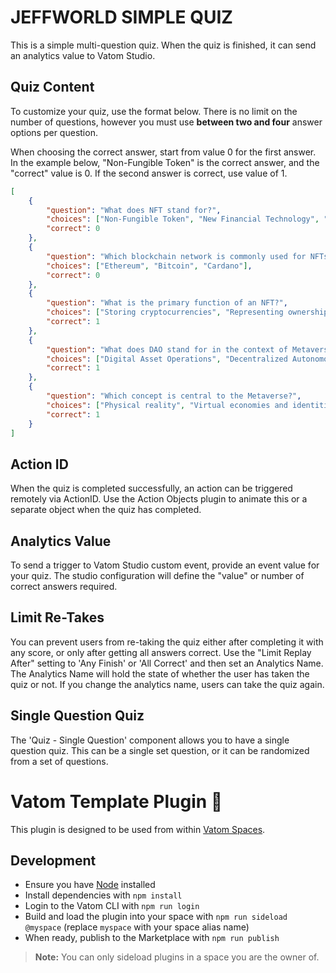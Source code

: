 # JEFFWORLD SIMPLE QUIZ

This is a simple multi-question quiz. When the quiz is finished, it can send an analytics value to Vatom Studio.

## Quiz Content

To customize your quiz, use the format below. There is no limit on the number of questions, however you must use **between two and four** answer options per question.

When choosing the correct answer, start from value 0 for the first answer. In the example below, "Non-Fungible Token" is the correct answer, and the "correct" value is 0. If the second answer is correct, use value of 1.


```json
[
    {
        "question": "What does NFT stand for?",
        "choices": ["Non-Fungible Token", "New Financial Technology", "National Finance Treaty"],
        "correct": 0
    },
    {
        "question": "Which blockchain network is commonly used for NFTs?",
        "choices": ["Ethereum", "Bitcoin", "Cardano"],
        "correct": 0
    },
    {
        "question": "What is the primary function of an NFT?",
        "choices": ["Storing cryptocurrencies", "Representing ownership or proof of authenticity", "Decentralized voting"],
        "correct": 1
    },
    {
        "question": "What does DAO stand for in the context of Metaverse technology?",
        "choices": ["Digital Asset Operations", "Decentralized Autonomous Organization", "Dynamic Augmented Objects"],
        "correct": 1
    },
    {
        "question": "Which concept is central to the Metaverse?",
        "choices": ["Physical reality", "Virtual economies and identities", "Global weather patterns"],
        "correct": 1
    }
]
```
## Action ID
When the quiz is completed successfully, an action can be triggered remotely via ActionID. Use the Action Objects plugin to animate this or a separate object when the quiz has completed.

## Analytics Value

To send a trigger to Vatom Studio custom event, provide an event value for your quiz. The studio configuration will define the "value" or number of correct answers required.

## Limit Re-Takes

You can prevent users from re-taking the quiz either after completing it with any score, or only after getting all answers correct. Use the "Limit Replay After" setting to 'Any Finish' or 'All Correct' and then set an Analytics Name. The Analytics Name will hold the state of whether the user has taken the quiz or not. If you change the analytics name, users can take the quiz again.

## Single Question Quiz

The 'Quiz - Single Question' component allows you to have a single question quiz. This can be a single set question, or it can be randomized from a set of questions.



# Vatom Template Plugin 🔌

This plugin is designed to be used from within [Vatom Spaces](https://vatom.com).

## Development

- Ensure you have [Node](https://nodejs.org) installed
- Install dependencies with `npm install`
- Login to the Vatom CLI with `npm run login`
- Build and load the plugin into your space with `npm run sideload @myspace` (replace `myspace` with your space alias name)
- When ready, publish to the Marketplace with `npm run publish`

> **Note:** You can only sideload plugins in a space you are the owner of.
